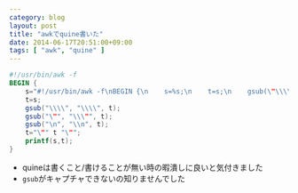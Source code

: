 ```yaml
---
category: blog
layout: post
title: "awkでquine書いた"
date: 2014-06-17T20:51:00+09:00
tags: [ "awk", "quine" ]
---
```


``` awk
#!/usr/bin/awk -f
BEGIN {
    s="#!/usr/bin/awk -f\nBEGIN {\n    s=%s;\n    t=s;\n    gsub(\"\\\\\\\\\", \"\\\\\\\\\", t);\n    gsub(\"\\\"\", \"\\\\\\\"\", t);\n    gsub(\"\\n\", \"\\\\n\", t);\n    t=\"\\\"\" t \"\\\"\";\n    printf(s,t);\n}\n";
    t=s;
    gsub("\\\\", "\\\\", t);
    gsub("\"", "\\\"", t);
    gsub("\n", "\\n", t);
    t="\"" t "\"";
    printf(s,t);
}
```

-   quineは書くこと/書けることが無い時の暇潰しに良いと気付きました
-   `gsub`がキャプチャできないの知りませんでした

